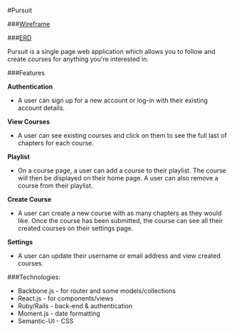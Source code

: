 #Pursuit

###[Wireframe](/Misc/homepage.png)

###[ERD](/Misc/ERD.png)


Pursuit is a single page web application which allows you to follow and create courses for anything you're interested in.


###Features

**Authentication**
- A user can sign up for a new account or log-in with their existing account details.

**View Courses**
- A user can see existing courses and click on them to see the full last of chapters for each course.

**Playlist**
- On a course page, a user can add a course to their playlist. The course will then be displayed on their home page. A user can also remove a course from their playlist.

**Create Course**
- A user can create a new course with as many chapters as they would like. Once the course has been submitted, the course can see all their created courses on their settings page.

**Settings**
- A user can update their username or email address and view created courses.

###Technologies:

- Backbone.js - for router and some models/collections
- React.js - for components/views
- Ruby/Rails - back-end & authentication
- Moment.js - date formatting
- Semantic-UI - CSS
